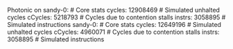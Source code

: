 Photonic on
sandy-0: # Core stats
   cycles: 12908469 # Simulated unhalted cycles
   cCycles: 5218793 # Cycles due to contention stalls
   instrs: 3058895 # Simulated instructions
sandy-0: # Core stats
   cycles: 12649196 # Simulated unhalted cycles
   cCycles: 4960071 # Cycles due to contention stalls
   instrs: 3058895 # Simulated instructions
